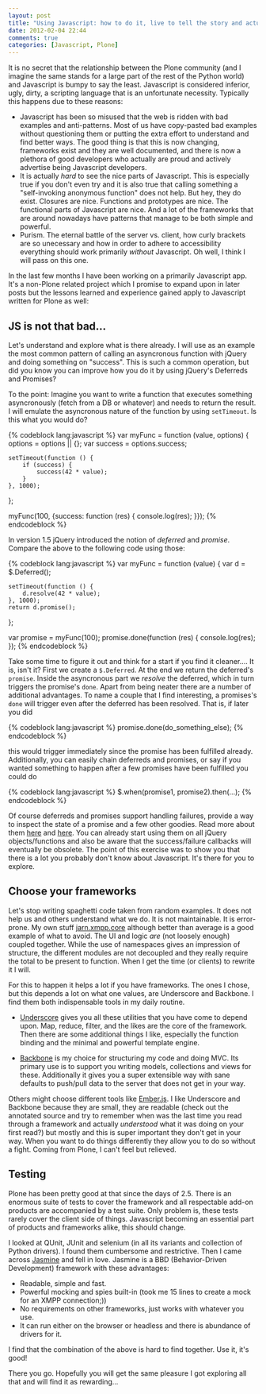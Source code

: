 ```yaml
---
layout: post
title: "Using Javascript: how to do it, live to tell the story and actually enjoy it"
date: 2012-02-04 22:44
comments: true
categories: [Javascript, Plone]
---
```


It is no secret that the relationship between the Plone community (and I imagine the same stands for a large part of the rest of the Python world) and Javascript is bumpy to say the least. Javascript is considered inferior, ugly, dirty, a scripting language that is an unfortunate necessity. Typically this happens due to these reasons:

* Javascript has been so misused that the web is ridden with bad examples and anti-patterns. Most of us have copy-pasted bad examples without questioning them or putting the extra effort to understand and find better ways. The good thing is that this is now changing, frameworks exist and they are well documented, and there is now a plethora of good developers who actually are proud and actively advertise being Javascript developers.
* It is actually *hard* to see the nice parts of Javascript. This is especially true if you don't even try and it is also true that calling something a "self-invoking anonymous function" does not help. But hey, they do exist. Closures are nice. Functions and prototypes are nice. The functional parts of Javascript are nice. And a lot of the frameworks that are around nowadays have patterns that manage to be both simple and powerful.
* Purism. The eternal battle of the server vs. client, how curly brackets are so unecessary and how in order to adhere to accessibility everything should work primarily *without* Javascript. Oh well, I think I will pass on this one.

In the last few months I have been working on a primarily Javascript app. It's a non-Plone related project which I promise to expand upon in later posts but the lessons learned and experience gained apply to Javascript written for Plone as well:

JS is not that bad...
---------------------
Let's understand and explore what is there already. I will use as an example the most common pattern of calling an asyncronous function with jQuery and doing something on "success". This is such a common operation, but did you know you can improve how you do it by using jQuery's Deferreds and Promises?

To the point: Imagine you want to write a function that executes something asyncronously (fetch from a DB or whatever) and needs to return the result. I will emulate the asyncronous nature of the function by using `setTimeout`. Is this what you would do?

{% codeblock lang:javascript %}
var myFunc = function (value, options) {
    options = options || {};
    var success = options.success;

    setTimeout(function () {
        if (success) {
            success(42 * value);
        }
    }, 1000);

};

myFunc(100, {success: function (res) { console.log(res); }});
{% endcodeblock %}

In version 1.5 jQuery introduced the notion of *deferred* and *promise*. Compare the above to the following code using those:

{% codeblock lang:javascript %}
var myFunc = function (value) {
    var d = $.Deferred();

    setTimeout(function () {
        d.resolve(42 * value);
    }, 1000);
    return d.promise();
};

var promise = myFunc(100);
promise.done(function (res) { console.log(res); });
{% endcodeblock %}

Take some time to figure it out and think for a start if you find it cleaner.... It is, isn't it? First we create a `$.Deferred`. At the end we return the deferred's `promise`. Inside the asyncronous part we *resolve* the deferred, which in turn triggers the promise's `done`. Apart from being neater there are a number of additional advantages. To name a couple that I find interesting, a promises's `done` will trigger even after the deferred has been resolved. That is, if later you did

{% codeblock lang:javascript %}
promise.done(do_something_else);
{% endcodeblock %}

this would trigger immediately since the promise has been fulfilled already. Additionally, you can easily chain deferreds and promises, or say if you wanted something to happen after a few promises have been fulfilled you could do 

{% codeblock lang:javascript %}
$.when(promise1, promise2).then(...);
{% endcodeblock %}

Of course deferreds and promises support handling failures, provide a way to inspect the state of a promise and a few other goodies. Read more about them [here](http://api.jquery.com/category/deferred-object/) and [here](http://api.jquery.com/promise/). You can already start using them on all jQuery objects/functions and also be aware that the success/failure callbacks will eventually be obsolete. The point of this exercise was to show you that there is a lot you probably don't know about Javascript. It's there for you to explore.

Choose your frameworks
----------------------
Let's stop writing spaghetti code taken from random examples. It does not help us and others understand what we do. It is not maintainable. It is error-prone. My own stuff [jarn.xmpp.core](http://github.com/ggozad/jarn.xmpp.core) although better than average is a good example of what to avoid. The UI and logic *are* (not loosely enough) coupled together. While the use of namespaces gives an impression of structure, the different modules are not decoupled and they really require the total to be present to function. When I get the time (or clients) to rewrite it I will.

For this to happen it helps a lot if you have frameworks. The ones I chose, but this depends a lot on what one values, are Underscore and Backbone. I find them both indispensable tools in my daily routine.

* [Underscore](http://documentcloud.github.com/underscore/) gives you all these utilities that you have come to depend upon. Map, reduce, filter, and the likes are the core of the framework. Then there are some additional things I like, especially the function binding and the minimal and powerful template engine.

* [Backbone](http://documentcloud.github.com/backbone/) is my choice for structuring my code and doing MVC. Its primary use is to support you writing models, collections and views for these. Additionally it gives you a super extensible way with sane defaults to push/pull data to the server that does not get in your way.

Others might choose different tools like [Ember.js](http://emberjs.com/). I like Underscore and Backbone because they are small, they are readable (check out the annotated source and try to remember when was the last time you read through a framework and actually *understood* what it was doing on your first read?) but mostly and this is super important they don't get in your way. When you want to do things differently they allow you to do so without a fight. Coming from Plone, I can't feel but relieved.

Testing
-------
Plone has been pretty good at that since the days of 2.5. There is an enormous suite of tests to cover the framework and all respectable add-on products are accompanied by a test suite. Only problem is, these tests rarely cover the client side of things. Javascript becoming an essential part of products and frameworks alike, this should change.

I looked at QUnit, JUnit and selenium (in all its variants and collection of Python drivers). I found them cumbersome and restrictive. Then I came across [Jasmine](http://pivotal.github.com/jasmine/) and fell in love. Jasmine is a BBD (Behavior-Driven Development) framework with these advantages:

* Readable, simple and fast.
* Powerful mocking and spies built-in (took me 15 lines to create a mock for an XMPP connection;))
* No requirements on other frameworks, just works with whatever you use.
* It can run either on the browser or headless and there is abundance of drivers for it.

I find that the combination of the above is hard to find together. Use it, it's good!

There you go. Hopefully you will get the same pleasure I got exploring all that and will find it as rewarding...